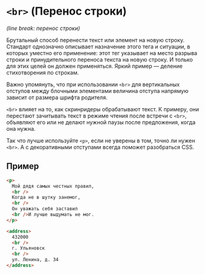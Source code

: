 # `<br>` (Перенос строки)

_(line break: перенос строки)_

Брутальный способ перенести текст или элемент на новую строку. Стандарт однозначно описывает назначение этого тега и ситуации, в которых уместно его применение: этот тег указывает на место разрыва строки и принудительного переноса текста на новую строку. И только для этих целей он должен применяться. Яркий пример — деление стихотворения по строкам.

Важно упомянуть, что при использовании `<br>` для вертикальных отступов между блочными элементами величина отступа напрямую зависит от размера шрифта родителя.

`<br>` влияет на то, как скринридеры обрабатывают текст. К примеру, они перестают зачитывать текст в режиме чтения после встречи с `<br>`, объявляют его или не делают нужной паузы после предложения, когда она нужна.

Так что лучше используйте `<p>`, если не уверены в том, точно ли нужен `<br>`. А с декоративными отступами всегда поможет разобраться CSS.

## Пример

```html
<p>
  Мой дядя самых честных правил,
  <br />
  Когда не в шутку занемог,
  <br />
  Он уважать себя заставил
  <br />И лучше выдумать не мог.
</p>

<address>
  432000
  <br />
  г. Ульяновск
  <br />
  ул. Ленина, д. 34
</address>
```
